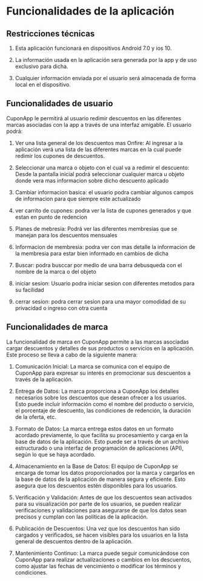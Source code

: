 # Funcionalidades de la aplicación

## Restricciones técnicas

1. Esta aplicación funcionará en dispositivos Android 7.0 y ios 10.

2. La información usada en la aplicación sera generada por la app y de uso exclusivo para dicha.

3. Cualquier información enviada por el usuario será almacenada de forma local en el dispositivo.

## Funcionalidades de usuario

CuponApp le permitirá al usuario redimir descuentos en las diferentes marcas asociadas con la app a través
de una interfaz amigable. El usuario podrá:

1. Ver una lista general de los descuentos mas Onfire: Al ingresar a la aplicación verá una lista de las
 diferentes marcas en la cual puede redimir los cupones de descuentos.

2. Seleccionar una marca o objeto con el cual va a redimir el descuento: Desde la pantalla inicial
   podrá seleccionar cualquier marca u objeto donde vera mas informacion sobre dicho descuento aplicado

3. Cambiar informacion basica: el usuario podra cambiar algunos campos de informacion para que siempre este actualizado

4. ver carrito de cupones: podra ver la lista de cupones generados y que estan en punto de redencion 

5. Planes de mebresia: Podrá ver las diferentes membresias que se manejan para los descuentos mensuales

6. Informacion de membresia: podra ver con mas detalle la informacion de la membresia para estar bien informado en cambios de dicha

7. Buscar: podra busccar por medio de una barra debusqueda con el nombre de la marca o del objeto

8. iniciar sesion: Usuario podra iniciar sesion con diferentes metodos para su facilidad

9. cerrar sesion: podra cerrar sesion para una mayor comodidad de su privacidad o ingreso con otra cuenta

## Funcionalidades de marca

La funcionalidad de marca en CuponApp permite a las marcas asociadas cargar descuentos y detalles de sus productos o servicios en la aplicación. Este proceso se lleva a cabo de la siguiente manera:

1. Comunicación Inicial: La marca se comunica con el equipo de CuponApp para expresar su interés en promocionar sus descuentos a través de la aplicación.

2. Entrega de Datos: La marca proporciona a CuponApp los detalles necesarios sobre los descuentos que desean ofrecer a los usuarios. Esto puede incluir información como el nombre del producto o servicio, el porcentaje de descuento, las condiciones de redención, la duración de la oferta, etc.

3. Formato de Datos: La marca entrega estos datos en un formato acordado previamente, lo que facilita su procesamiento y carga en la base de datos de la aplicación. Esto puede ser a través de un archivo estructurado o una interfaz de programación de aplicaciones (API), según lo que se haya acordado.

4. Almacenamiento en la Base de Datos: El equipo de CuponApp se encarga de tomar los datos proporcionados por la marca y cargarlos en la base de datos de la aplicación de manera segura y eficiente. Esto asegura que los descuentos estén disponibles para los usuarios.

5. Verificación y Validación: Antes de que los descuentos sean activados para su visualización por parte de los usuarios, se pueden realizar verificaciones y validaciones para asegurarse de que los datos sean precisos y cumplan con las políticas de la aplicación.

6. Publicación de Descuentos: Una vez que los descuentos han sido cargados y verificados, se hacen visibles para los usuarios en la lista general de descuentos dentro de la aplicación.

7. Mantenimiento Continuo: La marca puede seguir comunicándose con CuponApp para realizar actualizaciones o cambios en los descuentos, como ajustar las fechas de vencimiento o modificar los términos y condiciones.

